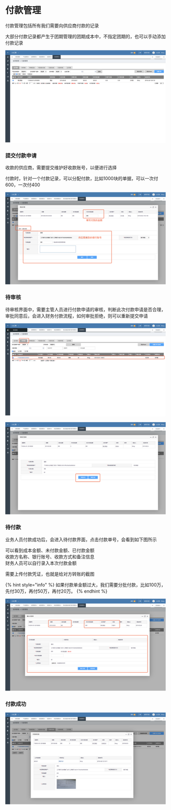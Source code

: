 # 付款管理

付款管理包括所有我们需要向供应商付款的记录

大部分付款记录都产生于团期管理的团期成本中，不指定团期的，也可以手动添加付款记录

![](../../.gitbook/assets/image%20%2822%29.png)

### 提交付款申请

收款的供应商，需要提交维护好收款账号，以便进行选择

付款时，针对一个付款记录，可以分配付款，比如1000块的单据，可以一次付600，一次付400

![](../../.gitbook/assets/image%20%2819%29.png)

### 待审核

待审核界面中，需要主管人员进行付款申请的审核，判断此次付款申请是否合理，审批同意后，会进入财务付款流程，如何审批拒绝，则可以重新提交申请

![](../../.gitbook/assets/image%20%283%29.png)

![](../../.gitbook/assets/image.png)

### 待付款

业务人员付款成功后，会进入待付款界面，点击付款单号，会看到如下图所示

可以看到成本金额、未付款金额、已付款金额  
收款方名称、银行账号、收款方式和备注信息  
财务人员可以自行录入本次付款金额

需要上传付款凭证，也就是给对方转账的截图

{% hint style="info" %}
如果付款单金额过大，我们需要分批付款，比如100万，先付30万，再付50万，再付20万。
{% endhint %}

![](../../.gitbook/assets/image%20%2810%29.png)

### 付款成功

![](../../.gitbook/assets/image%20%28101%29.png)



